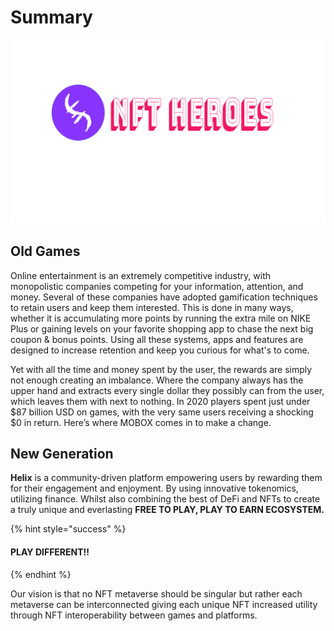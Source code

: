 # Summary

![banner oruulna](../.gitbook/assets/photo1628180508-4-.png)

## Old Games

Online entertainment is an extremely competitive industry, with monopolistic companies competing for your information, attention, and money. Several of these companies have adopted gamification techniques to retain users and keep them interested. This is done in many ways, whether it is accumulating more points by running the extra mile on NIKE Plus or gaining levels on your favorite shopping app to chase the next big coupon & bonus points. Using all these systems, apps and features are designed to increase retention and keep you curious for what's to come.‌

Yet with all the time and money spent by the user, the rewards are simply not enough creating an imbalance. Where the company always has the upper hand and extracts every single dollar they possibly can from the user, which leaves them with next to nothing. In 2020 players spent just under $87 billion USD on games, with the very same users receiving a shocking $0 in return. Here’s where MOBOX comes in to make a change.‌

## New Generation

**Helix** is a community-driven platform empowering users by rewarding them for their engagement and enjoyment. By using innovative tokenomics, utilizing finance. Whilst also combining the best of DeFi and NFTs to create a truly unique and everlasting **FREE TO PLAY, PLAY TO EARN ECOSYSTEM.**

{% hint style="success" %}
#### PLAY DIFFERENT!!
{% endhint %}

Our vision is that no NFT metaverse should be singular but rather each metaverse can be interconnected giving each unique NFT increased utility through NFT interoperability between games and platforms.

